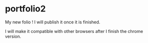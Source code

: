 # portfolio2
My new folio ! I will publish it once it is finished. 

I will make it compatible with other browsers after I finish the chrome version. 


